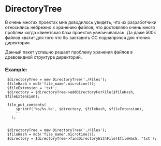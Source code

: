 # DirectoryTree

В очень многих проектах мне доводилось увидеть, что их разработчики относились небрежно к хранению файлов, что достовляло очень много проблем когда клиентская база проектов увеличивалась.
Да даже 500к файлов хватит для того что бы заставить ОС поднапрячся для чтения директории.

Данный пакет успешно решает проблему хранения файлов в древовидной структуре директорий.

### Example:
```
 $directoryTree = new DirectoryTree('./Files');
 $fileHash = md5('file_name'.microtime());
 $fileExtension = 'txt';
 $directory = $directoryTree->addDirectoryForFile($fileHash, $fileExtension);
 
 file_put_contents(
     sprintf('%s/%s.%s', $directory, $fileHash, $fileExtension),
     ''
   );
   
```
```
 $directoryTree = new DirectoryTree('./Files');
 $fileHash = md5('file_name'.microtime());
 $directory = $directoryTree->findDirectoryWithFile($fileHash, 'txt');
```
